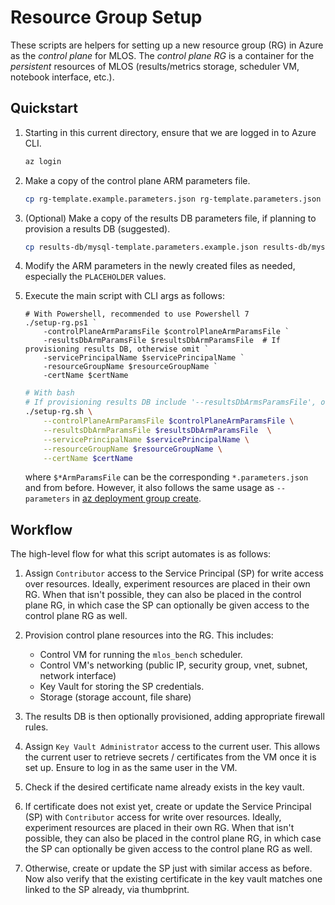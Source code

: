 # Resource Group Setup

These scripts are helpers for setting up a new resource group (RG) in Azure as the *control plane* for MLOS.
The *control plane RG* is a container for the *persistent* resources of MLOS (results/metrics storage, scheduler VM, notebook interface, etc.).

## Quickstart

1. Starting in this current directory, ensure that we are logged in to Azure CLI.

   ```sh
   az login
   ```

1. Make a copy of the control plane ARM parameters file.

   ```sh
   cp rg-template.example.parameters.json rg-template.parameters.json
   ```

1. (Optional) Make a copy of the results DB parameters file, if planning to provision a results DB (suggested).

   ```sh
   cp results-db/mysql-template.parameters.example.json results-db/mysql-template.parameters.json
   ```

1. Modify the ARM parameters in the newly created files as needed, especially the `PLACEHOLDER` values.

1. Execute the main script with CLI args as follows:

   ```shell
   # With Powershell, recommended to use Powershell 7
   ./setup-rg.ps1 `
       -controlPlaneArmParamsFile $controlPlaneArmParamsFile `
       -resultsDbArmParamsFile $resultsDbArmParamsFile  # If provisioning results DB, otherwise omit `
       -servicePrincipalName $servicePrincipalName `
       -resourceGroupName $resourceGroupName `
       -certName $certName
   ```

   ```sh
   # With bash
   # If provisioning results DB include '--resultsDbArmsParamsFile', otherwise omit
   ./setup-rg.sh \
       --controlPlaneArmParamsFile $controlPlaneArmParamsFile \
       --resultsDbArmParamsFile $resultsDbArmParamsFile  \
       --servicePrincipalName $servicePrincipalName \
       --resourceGroupName $resourceGroupName \
       --certName $certName
   ```

   where `$*ArmParamsFile` can be the corresponding `*.parameters.json` and from before. However, it also follows the same usage as `--parameters` in [az deployment group create](https://learn.microsoft.com/en-us/cli/azure/deployment/group?view=azure-cli-latest#az-deployment-group-create-examples).

## Workflow

The high-level flow for what this script automates is as follows:

1. Assign `Contributor` access to the Service Principal (SP) for write access over resources.
   Ideally, experiment resources are placed in their own RG.
   When that isn't possible, they can also be placed in the control plane RG, in which case the SP can optionally be given access to the control plane RG as well.

1. Provision control plane resources into the RG.
   This includes:

   - Control VM for running the `mlos_bench` scheduler.
   - Control VM's networking (public IP, security group, vnet, subnet, network interface)
   - Key Vault for storing the SP credentials.
   - Storage (storage account, file share)

1. The results DB is then optionally provisioned, adding appropriate firewall rules.

1. Assign `Key Vault Administrator` access to the current user.
   This allows the current user to retrieve secrets / certificates from the VM once it is set up.
   Ensure to log in as the same user in the VM.

1. Check if the desired certificate name already exists in the key vault.

1. If certificate does not exist yet, create or update the Service Principal (SP) with `Contributor` access for write over resources.
   Ideally, experiment resources are placed in their own RG.
   When that isn't possible, they can also be placed in the control plane RG, in which case the SP can optionally be given access to the control plane RG as well.

1. Otherwise, create or update the SP just with similar access as before. Now also verify that the existing certificate in the key vault matches one linked to the SP already, via thumbprint.
